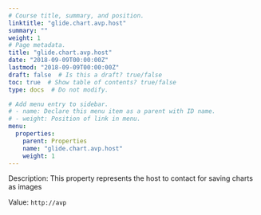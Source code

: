 ```yaml
---
# Course title, summary, and position.
linktitle: "glide.chart.avp.host"
summary: ""
weight: 1
# Page metadata.
title: "glide.chart.avp.host"
date: "2018-09-09T00:00:00Z"
lastmod: "2018-09-09T00:00:00Z"
draft: false  # Is this a draft? true/false
toc: true  # Show table of contents? true/false
type: docs  # Do not modify.

# Add menu entry to sidebar.
# - name: Declare this menu item as a parent with ID name.
# - weight: Position of link in menu.
menu:
  properties:
    parent: Properties
    name: "glide.chart.avp.host"
    weight: 1
---
```


Description: This property represents the host to contact for saving charts as images


Value: `http://avp`
